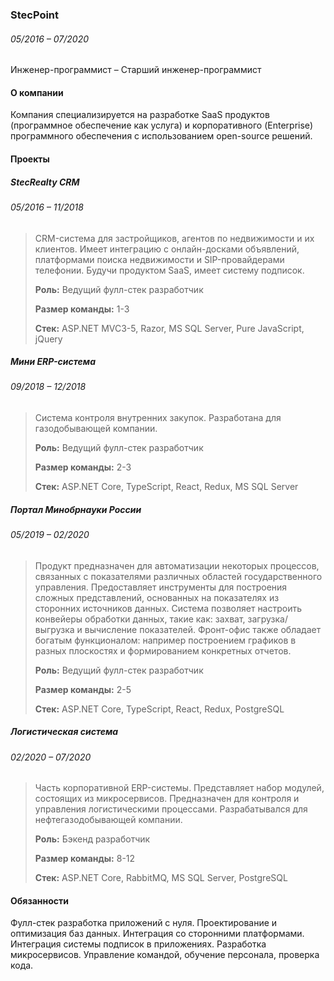 ### StecPoint
###### <div class='dateRange'>05/2016 – 07/2020</div>

Инженер-программист – Старший инженер-программист

#### О компании
Компания специализируется на разработке SaaS продуктов (программное обеспечение как услуга) и корпоративного (Enterprise) программного обеспечения с использованием open-source решений.

#### Проекты

##### StecRealty CRM
###### <div class='dateRange'>05/2016 – 11/2018</div>

> CRM-система для застройщиков, агентов по недвижимости и их клиентов. Имеет интеграцию с онлайн-досками объявлений, платформами поиска недвижимости и SIP-провайдерами телефонии. Будучи продуктом SaaS, имеет систему подписок.
>
> **Роль:** Ведущий фулл-стек разработчик
>
> **Размер команды:** 1-3
>
> **Стек:** ASP.NET MVC3-5, Razor, MS SQL Server, Pure JavaScript, jQuery

##### Мини ERP-система
###### <div class='dateRange'>09/2018 – 12/2018</div>

> Система контроля внутренних закупок. Разработана для газодобывающей компании.
>
> **Роль:** Ведущий фулл-стек разработчик
>
> **Размер команды:** 2-3
>
> **Стек:** ASP.NET Core, TypeScript, React, Redux, MS SQL Server

##### Портал Минобрнауки России
###### <div class='dateRange'>05/2019 – 02/2020</div>

> Продукт предназначен для автоматизации некоторых процессов, связанных с показателями различных областей государственного управления. Предоставляет инструменты для построения сложных представлений, основанных на показателях из сторонних источников данных. Система позволяет настроить конвейеры обработки данных, такие как: захват, загрузка/выгрузка и вычисление показателей. Фронт-офис также обладает богатым функционалом: например построением графиков в разных плоскостях и формированием конкретных отчетов.
>
> **Роль:** Ведущий фулл-стек разработчик
>
> **Размер команды:** 2-5
>
> **Стек:** ASP.NET Core, TypeScript, React, Redux, PostgreSQL

##### Логистическая система
###### <div class='dateRange'>02/2020 – 07/2020</div>

> Часть корпоративной ERP-системы. Представляет набор модулей, состоящих из микросервисов. Предназначен для контроля и управления логистическими процессами. Разрабатывался для нефтегазодобывающей компании.
>
> **Роль:** Бэкенд разработчик
>
> **Размер команды:** 8-12
>
> **Стек:** ASP.NET Core, RabbitMQ, MS SQL Server, PostgreSQL

#### Обязанности
Фулл-стек разработка приложений с нуля. Проектирование и оптимизация баз данных. Интеграция со сторонними платформами. Интеграция системы подписок в приложениях. Разработка микросервисов. Управление командой, обучение персонала, проверка кода.